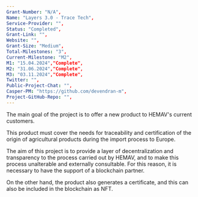 ```yaml
---
Grant-Number: "N/A",
Name: "Layers 3.0 - Trace Tech",
Service-Provider: "",
Status: "Completed",
Grant-Link: "",
Website: "",
Grant-Size: "Medium",
Total-Milestones: "3",
Current-Milestone: "M2",
M1: "15.04.2024","Complete",
M2: "31.06.2024","Complete",
M3: "03.11.2024","Complete",
Twitter: "",
Public-Project-Chat: "",
Casper-PM: "https://github.com/devendran-m",
Project-GitHub-Repo: "",
---
```

<!--lang:en--> 
The main goal of the project is to offer a new product to HEMAV's current customers. 

This product must cover the needs for traceability and certification of the origin of agricultural products during the import process to Europe. 

The aim of this project is to provide a layer of decentralization and transparency to the process carried out by HEMAV, and to make this process unalterable and externally consultable. For this reason, it is necessary to have the support of a blockchain partner. 

On the other hand, the product also generates a certificate, and this can also be included in the blockchain as NFT.

<!--lang:es--] 
<!--lang:de--] 
<!--lang:fr--] 
<!--lang:pl--] 
<!--lang:uk--] 
[!--lang:*-->  
